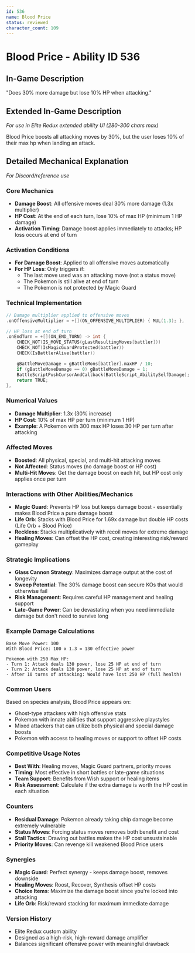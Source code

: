 ```yaml
---
id: 536
name: Blood Price
status: reviewed
character_count: 109
---
```


# Blood Price - Ability ID 536

## In-Game Description
"Does 30% more damage but lose 10% HP when attacking."

## Extended In-Game Description
*For use in Elite Redux extended ability UI (280-300 chars max)*

Blood Price boosts all attacking moves by 30%, but the user loses 10% of their max hp when landing an attack. 

## Detailed Mechanical Explanation
*For Discord/reference use*

### Core Mechanics
- **Damage Boost**: All offensive moves deal 30% more damage (1.3x multiplier)
- **HP Cost**: At the end of each turn, lose 10% of max HP (minimum 1 HP damage)
- **Activation Timing**: Damage boost applies immediately to attacks; HP loss occurs at end of turn

### Activation Conditions
- **For Damage Boost**: Applied to all offensive moves automatically
- **For HP Loss**: Only triggers if:
  - The last move used was an attacking move (not a status move)
  - The Pokemon is still alive at end of turn
  - The Pokemon is not protected by Magic Guard

### Technical Implementation
```cpp
// Damage multiplier applied to offensive moves
.onOffensiveMultiplier = +[](ON_OFFENSIVE_MULTIPLIER) { MUL(1.3); },

// HP loss at end of turn
.onEndTurn = +[](ON_END_TURN) -> int {
    CHECK_NOT(IS_MOVE_STATUS(gLastResultingMoves[battler]))
    CHECK_NOT(IsMagicGuardProtected(battler))
    CHECK(IsBattlerAlive(battler))

    gBattleMoveDamage = gBattleMons[battler].maxHP / 10;
    if (gBattleMoveDamage == 0) gBattleMoveDamage = 1;
    BattleScriptPushCursorAndCallback(BattleScript_AbilitySelfDamage);
    return TRUE;
},
```

### Numerical Values
- **Damage Multiplier**: 1.3x (30% increase)
- **HP Cost**: 10% of max HP per turn (minimum 1 HP)
- **Example**: A Pokemon with 300 max HP loses 30 HP per turn after attacking

### Affected Moves
- **Boosted**: All physical, special, and multi-hit attacking moves
- **Not Affected**: Status moves (no damage boost or HP cost)
- **Multi-Hit Moves**: Get the damage boost on each hit, but HP cost only applies once per turn

### Interactions with Other Abilities/Mechanics
- **Magic Guard**: Prevents HP loss but keeps damage boost - essentially makes Blood Price a pure damage boost
- **Life Orb**: Stacks with Blood Price for 1.69x damage but double HP costs (Life Orb + Blood Price)
- **Reckless**: Stacks multiplicatively with recoil moves for extreme damage
- **Healing Moves**: Can offset the HP cost, creating interesting risk/reward gameplay

### Strategic Implications
- **Glass Cannon Strategy**: Maximizes damage output at the cost of longevity
- **Sweep Potential**: The 30% damage boost can secure KOs that would otherwise fail
- **Risk Management**: Requires careful HP management and healing support
- **Late-Game Power**: Can be devastating when you need immediate damage but don't need to survive long

### Example Damage Calculations
```
Base Move Power: 100
With Blood Price: 100 x 1.3 = 130 effective power

Pokemon with 250 Max HP:
- Turn 1: Attack deals 130 power, lose 25 HP at end of turn
- Turn 2: Attack deals 130 power, lose 25 HP at end of turn
- After 10 turns of attacking: Would have lost 250 HP (full health)
```

### Common Users
Based on species analysis, Blood Price appears on:
- Ghost-type attackers with high offensive stats
- Pokemon with innate abilities that support aggressive playstyles
- Mixed attackers that can utilize both physical and special damage boosts
- Pokemon with access to healing moves or support to offset HP costs

### Competitive Usage Notes
- **Best With**: Healing moves, Magic Guard partners, priority moves
- **Timing**: Most effective in short battles or late-game situations
- **Team Support**: Benefits from Wish support or healing items
- **Risk Assessment**: Calculate if the extra damage is worth the HP cost in each situation

### Counters
- **Residual Damage**: Pokemon already taking chip damage become extremely vulnerable
- **Status Moves**: Forcing status moves removes both benefit and cost
- **Stall Tactics**: Drawing out battles makes the HP cost unsustainable
- **Priority Moves**: Can revenge kill weakened Blood Price users

### Synergies
- **Magic Guard**: Perfect synergy - keeps damage boost, removes downside
- **Healing Moves**: Roost, Recover, Synthesis offset HP costs
- **Choice Items**: Maximize the damage boost since you're locked into attacking
- **Life Orb**: Risk/reward stacking for maximum immediate damage

### Version History
- Elite Redux custom ability
- Designed as a high-risk, high-reward damage amplifier
- Balances significant offensive power with meaningful drawback